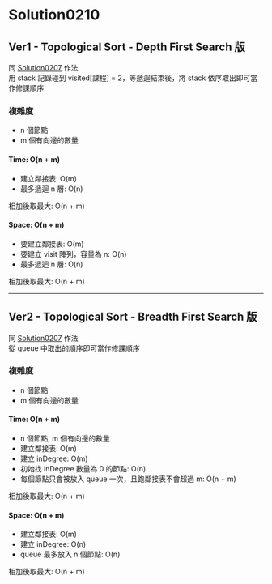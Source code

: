 # Solution0210

## Ver1 - Topological Sort - Depth First Search 版

同 [Solution0207](Solution0207.md) 作法  
用 stack 記錄碰到 visited[課程] = 2，等遞迴結束後，將 stack 依序取出即可當作修課順序

### 複雜度
- n 個節點
- m 個有向邊的數量

#### Time: O(n + m)
- 建立鄰接表: O(m)
- 最多遞迴 n 層: O(n)

相加後取最大: O(n + m)

#### Space: O(n + m)
- 要建立鄰接表: O(m)
- 要建立 visit 陣列，容量為 n: O(n)
- 最多遞迴 n 層: O(n)

相加後取最大: O(n + m)

---

## Ver2 - Topological Sort - Breadth First Search 版

同 [Solution0207](Solution0207.md) 作法  
從 queue 中取出的順序即可當作修課順序

### 複雜度
- n 個節點
- m 個有向邊的數量

#### Time: O(n + m)
- n 個節點, m 個有向邊的數量
- 建立鄰接表: O(m)
- 建立 inDegree: O(m)
- 初始找 inDegree 數量為 0 的節點: O(n)
- 每個節點只會被放入 queue 一次，且跑鄰接表不會超過 m: O(n + m)

相加後取最大: O(n + m)

#### Space: O(n + m)
- 建立鄰接表: O(m)
- 建立 inDegree: O(n)
- queue 最多放入 n 個節點: O(n)

相加後取最大: O(n + m)